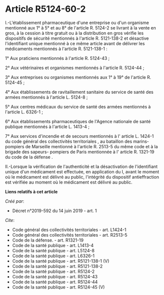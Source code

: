 # Article R5124-60-2

I.-L'établissement pharmaceutique d'une entreprise ou d'un organisme mentionné aux 1° à 5° et au 8° de l'article R. 5124-2 se
livrant à la vente en gros, à la cession à titre gratuit ou à la distribution en gros vérifie les dispositifs de sécurité
mentionnés à l'article R. 5121-138-2 et désactive l'identifiant unique mentionné à ce même article avant de délivrer les
médicaments mentionnés à l'article R. 5121-138-1 : 

1° Aux praticiens mentionnés à l'article R. 5124-43 ; 

2° Aux vétérinaires et organismes mentionnés à l'article R. 5124-44 ; 

3° Aux entreprises ou organismes mentionnés aux 1° à 19° de l'article R. 5124-45 ; 

4° Aux établissements de ravitaillement sanitaire du service de santé des armées mentionnés à l'article L. 5124-8 ; 

5° Aux centres médicaux du service de santé des armées mentionnés à l'article L. 6326-1 ; 

6° Aux établissements pharmaceutiques de l'Agence nationale de santé publique mentionnés à l'article L. 1413-4 ; 

7° Aux services d'incendie et de secours mentionnés à l' article L. 1424-1 du code général des collectivités territoriales ,
au bataillon des marins-pompiers de Marseille mentionné à l'article R. 2513-5 du même code et à la brigade des sapeurs-
pompiers de Paris mentionnée à l' article R. 1321-19 du code de la défense . 

II.-Lorsque la vérification de l'authenticité et la désactivation de l'identifiant unique d'un médicament est effectuée, en
application du I, avant le moment où le médicament est délivré au public, l'intégrité du dispositif antieffraction est
vérifiée au moment où le médicament est délivré au public.

**Liens relatifs à cet article**

_Créé par_:

  - Décret n°2019-592 du 14 juin 2019 - art. 1

_Cite_:

  - Code général des collectivités territoriales - art. L1424-1
  - Code général des collectivités territoriales - art. R2513-5
  - Code de la défense. - art. R1321-19
  - Code de la santé publique - art. L1413-4
  - Code de la santé publique - art. L5124-8
  - Code de la santé publique - art. L6326-1
  - Code de la santé publique - art. R5121-138-1 (V)
  - Code de la santé publique - art. R5121-138-2
  - Code de la santé publique - art. R5124-2
  - Code de la santé publique - art. R5124-43
  - Code de la santé publique - art. R5124-44
  - Code de la santé publique - art. R5124-45 (V)
